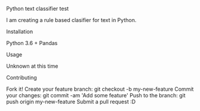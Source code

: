 Python text classifier test

I am creating a rule based clasifier for text in Python. 


Installation

Python 3.6 + Pandas


Usage

Unknown at this time


Contributing

Fork it!
Create your feature branch: git checkout -b my-new-feature
Commit your changes: git commit -am 'Add some feature'
Push to the branch: git push origin my-new-feature
Submit a pull request :D